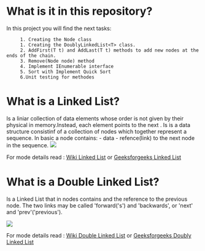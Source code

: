 # What is it in this repository?
In this project you will find the next tasks:
```
     1. Creating the Node class
     1. Creating the DoublyLinkedList<T> class.
     2. AddFirst(T t) and AddLast(T t) methods to add new nodes at the ends of the chain.
     3. Remove(Node node) method
     4. Implement IEnumerable interface
     5. Sort with Implement Quick Sort
     6.Unit testing for methodes
```


# What is a Linked List?

Is a liniar collection of data elements whose order is not given by their physical in memory.Instead, each element points to the next .
Is is a data structure consistinf of a collection of nodes which together represent a sequence.
In basic a node contains: 
     - data 
     - refence(link) to the next node in the sequence.
![](https://media.geeksforgeeks.org/wp-content/cdn-uploads/20200922124319/Singly-Linked-List1.png)

For mode details read : [Wiki Linked List](https://en.wikipedia.org/wiki/Linked_list) or 
                        [Geeksforgeeks Linked List](https://www.geeksforgeeks.org/linked-list-set-1-introduction/?ref=lbp)

# What is a Double Linked List?

Is a Linked List that in nodes contains and the reference to the previous node.
The two links may be called 'forward('s') and 'backwards', or 'next' and 'prev'('previous').

![](https://media.geeksforgeeks.org/wp-content/cdn-uploads/gq/2014/03/DLL1.png)

For mode details read : [Wiki Double Linked List](https://en.wikipedia.org/wiki/Doubly_linked_list) or 
                        [Geeksforgeeks Doubly Linked List](https://www.geeksforgeeks.org/doubly-linked-list/?ref=lbp)
